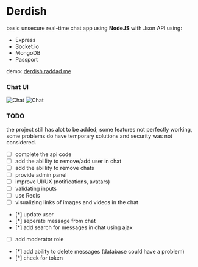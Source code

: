 # Derdish
basic unsecure real-time chat app using **NodeJS** with Json API using: 
- Express
- Socket.io
- MongoDB
- Passport

demo: [derdish.raddad.me](http://derdish.raddad.me) 

### Chat UI
![Chat](https://raw.github.com/raddadz/derdish001/master/imgs/login.png)
![Chat](https://raw.github.com/raddadz/derdish001/master/imgs/chat.png)

### TODO
the project still has alot to be added; some features not perfectly working, some problems do have temporary solutions and security was not considered.
- [ ] complete the api code
- [ ] add the abillity to remove/add user in chat
- [ ] add the abillity to remove chats
- [ ] provide admin panel
- [ ] improve UI/UX (notifications, avatars)
- [ ] validating inputs
- [ ] use Redis
- [ ] visualizing links of images and videos in the chat
- [*] update user 
- [*] seperate message from chat
- [*] add search for messages in chat using ajax
- [ ] add moderator role
- [*] add ability to delete messages (database could have a problem)
- [*] check for token 


